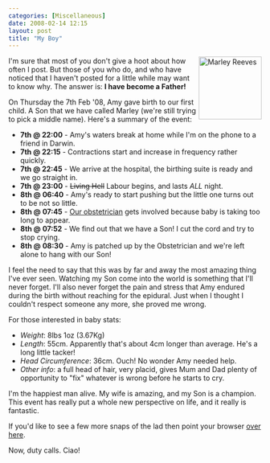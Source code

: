 ```yaml
---
categories: [Miscellaneous]
date: 2008-02-14 12:15
layout: post
title: "My Boy"
---
```

<a href="/uploads/2008/02/cimg3655.JPG" title="Marley Reeves" rel="lightbox"><img src="/uploads/2008/02/cimg3655.JPG" width="125" alt="Marley Reeves" style="float: right; padding-left: 3px; padding-bottom: 3px; border: 0;" /></a>I'm sure that most of you don't give a hoot about how often I post. But those of you who do, and who have noticed that I haven't posted for a little while may want to know why. The answer is: <strong>I have become a Father!</strong>

<!--more-->

On Thursday the 7th Feb '08, Amy gave birth to our first child. A Son that we have called Marley (we're still trying to pick a middle name).  Here's a summary of the event:<ul><li><strong>7th @ 22:00</strong> - Amy's waters break at home while I'm on the phone to a friend in Darwin.</li><li><strong>7th @ 22:15</strong> - Contractions start and increase in frequency rather quickly.</li><li><strong>7th @ 22:45</strong> - We arrive at the hospital, the birthing suite is ready and we go straight in.</li><li><strong>7th @ 23:00</strong> - <strike>Living Hell</strike> Labour begins, and lasts <em>ALL</em> night.</li><li><strong>8th @ 06:40</strong> - Amy's ready to start pushing but the little one turns out to be not so little.</li><li><strong>8th @ 07:45</strong> - <a href="http://www.drprice.com.au/" title="Dr Chris Price">Our obstetrician</a> gets involved because baby is taking too long to appear.</li><li><strong>8th @ 07:52</strong> - We find out that we have a Son! I cut the cord and try to stop crying.</li><li><strong>8th @ 08:30</strong> - Amy is patched up by the Obstetrician and we're left alone to hang with our Son!</li></ul>
I feel the need to say that this was by far and away the most amazing thing I've ever seen. Watching my Son come into the world is something that I'll never forget. I'll also never forget the pain and stress that Amy endured during the birth without reaching for the epidural. Just when I thought I couldn't respect someone any more, she proved me wrong.

For those interested in baby stats:<ul><li><em>Weight</em>: 8lbs 1oz (3.67Kg)</li><li><em>Length</em>: 55cm. Apparently that's about 4cm longer than average. He's a long little tacker!</li><li><em>Head Circumference</em>: 36cm. Ouch! No wonder Amy needed help.</li><li><em>Other info</em>: a full head of hair, very placid, gives Mum and Dad plenty of opportunity to "fix" whatever is wrong before he starts to cry.</li></ul>
I'm the happiest man alive. My wife is amazing, and my Son is a champion. This event has really put a whole new perspective on life, and it really is fantastic.

If you'd like to see a few more snaps of the lad then point your browser <a href="http://picasaweb.google.com.au/amytod/MarleyReevesFirstDays?authkey=NrNW3NpgrbM" title="Marley Reeves' First Days">over here</a>.

Now, duty calls. Ciao!
